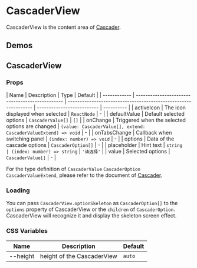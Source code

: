 # CascaderView

CascaderView is the content area of [Cascader](/components/cascader).

## Demos

<code src="./demos/demo1.tsx"></code>

## CascaderView

### Props

| Name         | Description                                     | Type                                                            | Default                    |
| ------------ | ----------------------------------------------- | --------------------------------------------------------------- | -------------------------- | ---------- |
| activeIcon   | The icon displayed when selected                | `ReactNode`                                                     | -                          |
| defaultValue | Default selected options                        | `CascaderValue[]`                                               | `[]`                       |
| onChange     | Triggered when the selected options are changed | `(value: CascaderValue[], extend: CascaderValueExtend) => void` | -                          |
| onTabsChange | Callback when switching panel                   | `(index: number) => void`                                       | -                          |
| options      | Data of the cascade options                     | `CascaderOption[]`                                              | -                          |
| placeholder  | Hint text                                       | `string                                                         | (index: number) => string` | `'请选择'` |
| value        | Selected options                                | `CascaderValue[]`                                               | -                          |

For the type definition of `CascaderValue` `CascaderOption` `CascaderValueExtend`, please refer to the document of [Cascader](/components/cascader#api).

### Loading <Experimental></Experimental>

You can pass `CascaderView.optionSkeleton` as `CascaderOption[]` to the `options` property of CascaderView or the `children` of `CascaderOption`. CascaderView will recognize it and display the skeleton screen effect.

### CSS Variables

| Name     | Description                | Default |
| -------- | -------------------------- | ------- |
| --height | height of the CascaderView | `auto`  |
